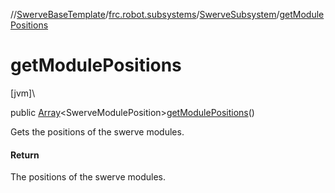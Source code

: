 //[SwerveBaseTemplate](../../../index.md)/[frc.robot.subsystems](../index.md)/[SwerveSubsystem](index.md)/[getModulePositions](get-module-positions.md)

# getModulePositions

[jvm]\

public [Array](https://kotlinlang.org/api/latest/jvm/stdlib/kotlin/-array/index.html)&lt;SwerveModulePosition&gt;[getModulePositions](get-module-positions.md)()

Gets the positions of the swerve modules.

#### Return

The positions of the swerve modules.
